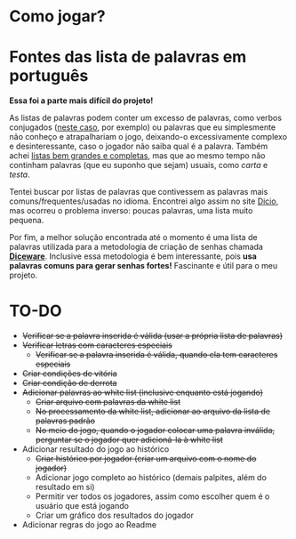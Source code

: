 # Como jogar?


# Fontes das lista de palavras em português
**Essa foi a parte mais difícil do projeto!**

As listas de palavras podem conter um excesso de palavras, como verbos conjugados ([neste caso](https://www.ime.usp.br/~pf/dicios/), por exemplo) ou palavras que eu simplesmente não conheço e atrapalhariam o jogo, deixando-o excessivamente complexo e desinteressante, caso o jogador não saiba qual é a palavra. Também achei [listas bem grandes e completas](https://github.com/titoBouzout/Dictionaries/blob/master/Portuguese%20(Brazilian).txt), mas que ao mesmo tempo não continham palavras (que eu suponho que sejam) usuais, como _carta_ e _testa_.

Tentei buscar por listas de palavras que contivessem as palavras mais comuns/frequentes/usadas no idioma. Encontrei algo assim no site [Dicio](https://www.dicio.com.br/lista-de-palavras/), mas ocorreu o problema inverso: poucas palavras, uma lista muito pequena.

Por fim, a melhor solução encontrada até o momento é uma lista de palavras utilizada para a metodologia de criação de senhas chamada [**Diceware**](https://github.com/thoughtworks/dadoware/blob/master/fontes/com_acentos.txt). Inclusive essa metodologia é bem interessante, pois **usa palavras comuns para gerar senhas fortes!** Fascinante e útil para o meu projeto.



# TO-DO
- ~~Verificar se a palavra inserida é válida (usar a própria lista de palavras)~~
- ~~Verificar letras com caracteres especiais~~
    - ~~Verificar se a palavra inserida é válida, quando ela tem caracteres especiais~~
- ~~Criar condições de vitória~~
- ~~Criar condição de derrota~~
- ~~Adicionar palavras ao white list (inclusive enquanto está jogando)~~
    - ~~Criar arquivo com palavras da white list~~
    - ~~No processamento da white list, adicionar ao arquivo da lista de palavras padrão~~
    - ~~No meio do jogo, quando o jogador colocar uma palavra inválida, perguntar se o jogador quer adicioná-la à white list~~
- Adicionar resultado do jogo ao histórico
    - ~~Criar histórico por jogador (criar um arquivo com o nome do jogador)~~
    - Adicionar jogo completo ao histórico (demais palpites, além do resultado em si)
    - Permitir ver todos os jogadores, assim como escolher quem é o usuário que está jogando
    - Criar um gráfico dos resultados do jogador
- Adicionar regras do jogo ao Readme